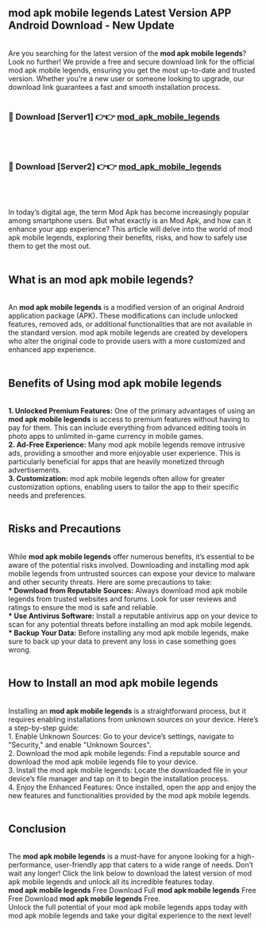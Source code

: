 ## mod apk mobile legends Latest Version APP Android Download - New Update
<br>
Are you searching for the latest version of the <strong>mod apk mobile legends</strong>? Look no further! We provide a free and secure download link for the official mod apk mobile legends, ensuring you get the most up-to-date and trusted version. Whether you're a new user or someone looking to upgrade, our download link guarantees a fast and smooth installation process.
<br>
<br>
<h3>🔴 Download [Server1] 👉👉 <a href="https://modyolo.store/mod+apk+mobile+legends">mod_apk_mobile_legends</a></h3><br>
<br>
<h3>🔴 Download [Server2] 👉👉 <a href="https://modyolo.store/mod+apk+mobile+legends">mod_apk_mobile_legends</a></h3><br>
<br>
<br>
In today’s digital age, the term Mod Apk has become increasingly popular among smartphone users. But what exactly is an Mod Apk, and how can it enhance your app experience? This article will delve into the world of mod apk mobile legends, exploring their benefits, risks, and how to safely use them to get the most out.
<br>
<br>
<h2>What is an mod apk mobile legends?</h2>
<br>
An <strong>mod apk mobile legends</strong> is a modified version of an original Android application package (APK). These modifications can include unlocked features, removed ads, or additional functionalities that are not available in the standard version. mod apk mobile legends are created by developers who alter the original code to provide users with a more customized and enhanced app experience.
<br>
<br>
<h2>Benefits of Using mod apk mobile legends</h2>
<br>
<strong> 1. Unlocked Premium Features:</strong> One of the primary advantages of using an <strong>mod apk mobile legends</strong> is access to premium features without having to pay for them. This can include everything from advanced editing tools in photo apps to unlimited in-game currency in mobile games.
<br>
<strong> 2. Ad-Free Experience:</strong> Many mod apk mobile legends remove intrusive ads, providing a smoother and more enjoyable user experience. This is particularly beneficial for apps that are heavily monetized through advertisements.
<br>
<strong> 3. Customization:</strong> mod apk mobile legends often allow for greater customization options, enabling users to tailor the app to their specific needs and preferences.
<br>
<br>
<h2>Risks and Precautions</h2>
<br>
While <strong>mod apk mobile legends</strong> offer numerous benefits, it’s essential to be aware of the potential risks involved. Downloading and installing mod apk mobile legends from untrusted sources can expose your device to malware and other security threats. Here are some precautions to take:
<br>
<strong> * Download from Reputable Sources:</strong> Always download mod apk mobile legends from trusted websites and forums. Look for user reviews and ratings to ensure the mod is safe and reliable.
<br>
<strong> * Use Antivirus Software:</strong> Install a reputable antivirus app on your device to scan for any potential threats before installing an mod apk mobile legends.
<br>
<strong> * Backup Your Data:</strong> Before installing any mod apk mobile legends, make sure to back up your data to prevent any loss in case something goes wrong.
<br>
<br>
<h2>How to Install an mod apk mobile legends</h2>
<br>
Installing an <strong>mod apk mobile legends</strong> is a straightforward process, but it requires enabling installations from unknown sources on your device. Here’s a step-by-step guide:
<br>
 1. Enable Unknown Sources: Go to your device’s settings, navigate to "Security," and enable "Unknown Sources".
<br>
 2. Download the mod apk mobile legends: Find a reputable source and download the mod apk mobile legends file to your device.
<br>
 3. Install the mod apk mobile legends: Locate the downloaded file in your device’s file manager and tap on it to begin the installation process.
<br>
 4. Enjoy the Enhanced Features: Once installed, open the app and enjoy the new features and functionalities provided by the mod apk mobile legends.
<br>
<br>
<h2><strong>Conclusion</strong></h2>
<br>
The <strong>mod apk mobile legends</strong> is a must-have for anyone looking for a high-performance, user-friendly app that caters to a wide range of needs. Don’t wait any longer! Click the link below to download the latest version of mod apk mobile legends and unlock all its incredible features today.
<br>
<strong>mod apk mobile legends</strong> Free Download Full <strong>mod apk mobile legends</strong> Free Free Download <strong>mod apk mobile legends</strong> Free.
<br>
Unlock the full potential of your mod apk mobile legends apps today with mod apk mobile legends and take your digital experience to the next level!